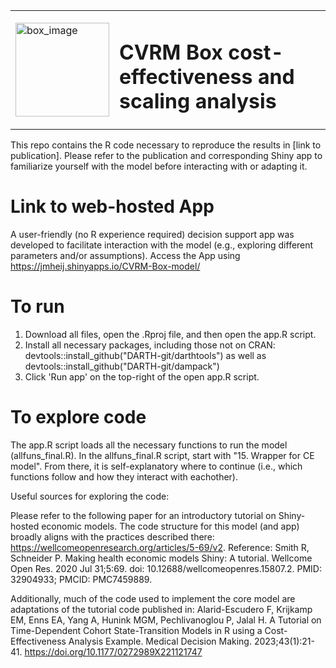 <table>
  <tr>
    <td><img src="https://github.com/user-attachments/assets/028390cd-aef1-42ad-a879-5482b087fce0" alt="box_image" width="150"></td>
    <td><h1>CVRM Box cost-effectiveness and scaling analysis</h1></td>
  </tr>
</table>

This repo contains the R code necessary to reproduce the results in [link to publication].
Please refer to the publication and corresponding Shiny app to familiarize yourself with the model before interacting with or adapting it. 

# Link to web-hosted App
A user-friendly (no R experience required) decision support app was developed to facilitate interaction with the model (e.g., exploring different parameters and/or assumptions).
Access the App using https://jmheij.shinyapps.io/CVRM-Box-model/

# To run
1. Download all files, open the .Rproj file, and then open the app.R script.
2. Install all necessary packages, including those not on CRAN: devtools::install_github("DARTH-git/darthtools") as well as devtools::install_github("DARTH-git/dampack")
3. Click 'Run app' on the top-right of the open app.R script.

# To explore code
The app.R script loads all the necessary functions to run the model (allfuns_final.R). In the allfuns_final.R script, start with "15. Wrapper for CE model". From there, it is self-explanatory where to continue (i.e., which functions follow and how they interact with eachother).  

Useful sources for exploring the code: 

Please refer to the following paper for an introductory tutorial on Shiny-hosted economic models. The code structure for this model (and app) broadly aligns with the practices described there: https://wellcomeopenresearch.org/articles/5-69/v2. Reference: Smith R, Schneider P. Making health economic models Shiny: A tutorial. Wellcome Open Res. 2020 Jul 31;5:69. doi: 10.12688/wellcomeopenres.15807.2. PMID: 32904933; PMCID: PMC7459889.

Additionally, much of the code used to implement the core model are adaptations of the tutorial code published in: 
Alarid-Escudero F, Krijkamp EM, Enns EA, Yang A, Hunink MGM, Pechlivanoglou P, Jalal H. A Tutorial on Time-Dependent Cohort State-Transition Models in R using a Cost-Effectiveness Analysis Example. Medical Decision Making. 2023;43(1):21-41. https://doi.org/10.1177/0272989X221121747


